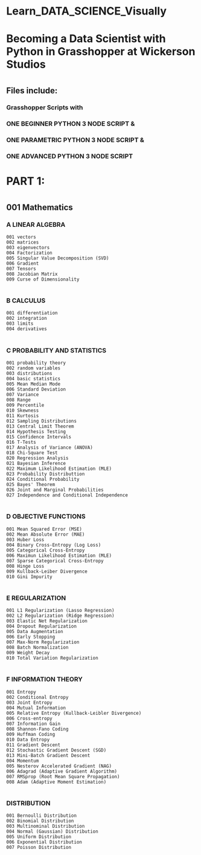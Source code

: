 # Learn_DATA_SCIENCE_Visually
# Becoming a Data Scientist with Python in Grasshopper at Wickerson Studios
#
## Files include:
### Grasshopper Scripts with
### ONE BEGINNER PYTHON 3 NODE SCRIPT &
### ONE PARAMETRIC PYTHON 3 NODE SCRIPT &
### ONE ADVANCED PYTHON 3 NODE SCRIPT
#
# PART 1:
#
## 001 Mathematics
  ### A LINEAR ALGEBRA
    001 vectors
    002 matrices
    003 eigenvectors
    004 Factorization
    005 Singular Value Decomposition (SVD)
    006 Gradient
    007 Tensors
    008 Jacobian Matrix
    009 Curse of Dimensionality
#
  ### B CALCULUS 
    001 differentiation
    002 integration
    003 limits
    004 derivatives
#
  ### C PROBABILITY AND STATISTICS
    001 probability theory
    002 random variables
    003 distributions
    004 basic statistics
    005 Mean Median Mode
    006 Standard Deviation
    007 Variance
    008 Range
    009 Percentile
    010 Skewness
    011 Kurtosis
    012 Sampling Distributions
    013 Central Limit Theorem
    014 Hypothesis Testing
    015 Confidence Intervals
    016 T-Tests
    017 Analysis of Variance (ANOVA)
    018 Chi-Square Test
    020 Regression Analysis
    021 Bayesian Inference
    022 Maximum Likelihood Estimation (MLE)
    023 Probability Distributtion
    024 Conditional Probability
    025 Bayes' Theorem
    026 Joint and Marginal Probabilities
    027 Independence and Conditional Independence
#
  ### D OBJECTIVE FUNCTIONS
    001 Mean Squared Error (MSE)
    002 Mean Absolute Error (MAE)
    003 Huber Loss
    004 Binary Cross-Entropy (Log Loss)
    005 Categorical Cross-Entropy
    006 Maximun Likelihood Estimation (MLE)
    007 Sparse Categorical Cross-Entropy
    008 Hinge Loss
    009 Kullback-Leiber Divergence
    010 Gini Impurity
#
  ### E REGULARIZATION
    001 L1 Regularization (Lasso Regression)
    002 L2 Regularization (Ridge Regression)
    003 Elastic Net Regularization
    004 Dropout Regularization
    005 Data Augmentation
    006 Early Stopping
    007 Max-Norm Regularization
    008 Batch Normalization
    009 Weight Decay
    010 Total Variation Regularization
#
  ### F INFORMATION THEORY
    001 Entropy
    002 Conditional Entropy
    003 Joint Entropy
    004 Mutual Information
    005 Relative Entropy (Kullback-Leibler Divergence)
    006 Cross-entropy
    007 Information Gain
    008 Shannon-Fano Coding
    009 Huffman Coding
    010 Data Entropy
    011 Gradient Descent
    012 Stochastic Gradient Descent (SGD)
    013 Mini-Batch Gradient Descent
    004 Momentum
    005 Nesterov Accelerated Gradient (NAG)
    006 Adagrad (Adaptive Gradient Algorithm)
    007 RMSprop (Root Mean Square Propagation)
    008 Adam (Adaptive Moment Estimation)
#
  ### DISTRIBUTION
    001 Bernoulli Distribution
    002 Binomial Distribution
    003 Multinominal Distribution
    004 Normal (Gaussian) Distribution
    005 Uniform Distribution
    006 Exponential Distribution
    007 Poisson Distribution
    
    

    
